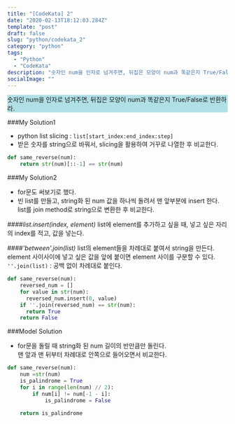 ```yaml
---
title: "[CodeKata] 2"
date: "2020-02-13T18:12:03.284Z"
template: "post"
draft: false
slug: "python/codekata_2"
category: "python"
tags:
  - "Python"
  - "CodeKata"
description: "숫자인 num을 인자로 넘겨주면, 뒤집은 모양이 num과 똑같은지 True/False로 반환하라."
socialImage: ""
---
```


<p>
<div style="background-color:PowderBlue">
숫자인 num을 인자로 넘겨주면, 뒤집은 모양이 num과 똑같은지 True/False로 반환하라.
</div>

###My Solution1
* python list slicing : `list[start_index:end_index:step]`
* 받은 숫자를 string으로 바꿔서, slicing을 활용하여 거꾸로 나열한 후 비교한다.

```python
def same_reverse(num):
    return str(num)[::-1] == str(num)
```

###My Solution2
* for문도 써보기로 했다.
* 빈 list를 만들고, string화 된 num 값을 하나씩 돌려서 맨 앞부분에 insert 한다.\
list를 join method로 string으로 변환한 후 비교한다.


####*list.insert(index, element)*
list에 element를 추가하고 싶을 때, 넣고 싶은 자리의 index를 적고, 값을 넣는다.

####*'between'.join(list)*
list의 element들을 차례대로 붙여서 string을 만든다.\
element 사이사이에 넣고 싶은 값을 앞에 붙이면 element 사이를 구분할 수 있다.\
`''.join(list)` : 공백 없이 차례대로 붙인다.

```python
def same_reverse(num):
    reversed_num = []
    for value in str(num):
      reversed_num.insert(0, value)
    if ''.join(reversed_num) == str(num):
      return True
    return False
```

###Model Solution
* for문을 돌릴 때 string화 된 num 길이의 반만큼만 돌린다.\
맨 앞과 맨 뒤부터 차례대로 안쪽으로 들어오면서 비교한다.

```python
def same_reverse(num):
  	num =str(num)
   	is_palindrome = True
   	for i in range(len(num) // 2):
   		if num[i] != num[-1 - i]:
   			is_palindrome = False
    			
   	return is_palindrome
```